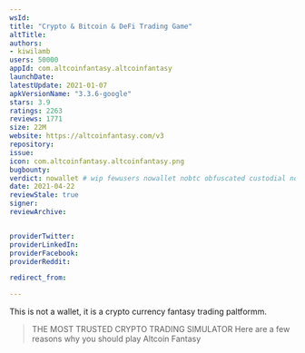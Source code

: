```yaml
---
wsId: 
title: "Crypto & Bitcoin & DeFi Trading Game"
altTitle: 
authors:
- kiwilamb
users: 50000
appId: com.altcoinfantasy.altcoinfantasy
launchDate: 
latestUpdate: 2021-01-07
apkVersionName: "3.3.6-google"
stars: 3.9
ratings: 2263
reviews: 1771
size: 22M
website: https://altcoinfantasy.com/v3
repository: 
issue: 
icon: com.altcoinfantasy.altcoinfantasy.png
bugbounty: 
verdict: nowallet # wip fewusers nowallet nobtc obfuscated custodial nosource nonverifiable reproducible bounty defunct
date: 2021-04-22
reviewStale: true
signer: 
reviewArchive:


providerTwitter: 
providerLinkedIn: 
providerFacebook: 
providerReddit: 

redirect_from:

---
```



This is not a wallet, it is a crypto currency fantasy trading paltformm.

> THE MOST TRUSTED CRYPTO TRADING SIMULATOR Here are a few reasons why you should play Altcoin Fantasy


